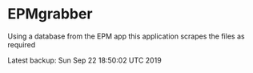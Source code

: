 # EPMgrabber
Using a database from the EPM app this application scrapes the files as required


Latest backup: Sun Sep 22 18:50:02 UTC 2019
